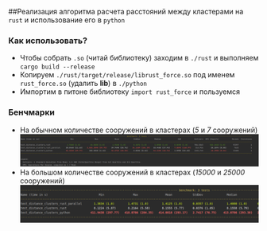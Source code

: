 ##Реализация алгоритма расчета расстояний между кластерами на `rust` и использование его в `python`


### Как использовать?
- Чтобы собрать `.so` (читай библиотеку) заходим в `./rust` и выполняем `cargo build --release`
- Копируем `./rust/target/release/librust_force.so` под именем `rust_force.so` (удалить **lib**) в `./python`
- Импортим в питоне библиотеку `import rust_force` и пользуемся



### Бенчмарки

- На обычном количестве сооружений в кластерах (*5* и *7* сооружений)  
  <img src="benchmark_pictures/12_buildings.png">
- На большом количестве сооружений в кластерах (*15000* и *25000* сооружений)  
  <img src="benchmark_pictures/40k_buildings.png">  
